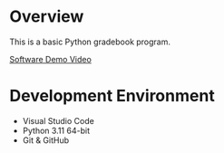 # Overview
This is a basic Python gradebook program.

[Software Demo Video](https://www.youtube.com/watch?v=P6sVjIsMKKQ)

# Development Environment
* Visual Studio Code
* Python 3.11 64-bit
* Git & GitHub